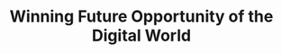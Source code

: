 ---
layout:   certificate
title:    "Winning Future Opportunity of the Digital World"
slug:     panitia-opportunity
category: panitia
issuer:   "Direktorat Pengembangan Karier Universitas Telkom"
---